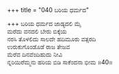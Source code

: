 +++
title = "040 ಬರಿಯ ಧರ್ಮದ"

+++
ಬರಿಯ ಧರ್ಮದ ಜಾಡ್ಯದಲಿ ಮೈ  
ಮರೆದು ವನದಲಿ ಬೇರು ಬಿಕ್ಕೆಯ  
ನರಸಿ ತೊಳಲಿದು ಸಾಲದೇ ಹದಿಮೂರು ವತ್ಸರದಿ  
ಉರುಕುಗೊಂಡೊಡೆ ರಾಜ ತೇಜವ  
ಮೆರೆವ ದಿನವೆಂದಿಹುದು ನೀವಿ  
ನ್ನರಿಯಿರೆಮ್ಮನು ಹರಿಯ ಬಿಡಿ ಸಾಕೆಂದನಾ ಭೀಮ      ॥40॥
